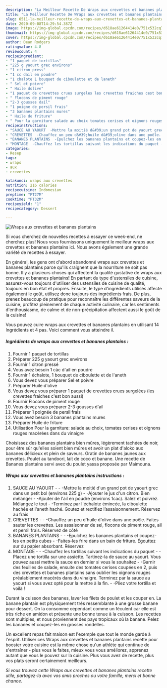 ```yaml
---
description: "La Meilleur Recette De Wraps aux crevettes et bananes plantains"
title: "La Meilleur Recette De Wraps aux crevettes et bananes plantains"
slug: 6511-la-meilleur-recette-de-wraps-aux-crevettes-et-bananes-plantains
date: 2020-09-08T14:29:54.387Z
image: https://img-global.cpcdn.com/recipes/d618ae61264414e0/751x532cq70/wraps-aux-crevettes-et-bananes-plantains-photo-principale-de-la-recette.jpg
thumbnail: https://img-global.cpcdn.com/recipes/d618ae61264414e0/751x532cq70/wraps-aux-crevettes-et-bananes-plantains-photo-principale-de-la-recette.jpg
cover: https://img-global.cpcdn.com/recipes/d618ae61264414e0/751x532cq70/wraps-aux-crevettes-et-bananes-plantains-photo-principale-de-la-recette.jpg
author: Dean Rodgers
ratingvalue: 4.8
reviewcount: 4
recipeingredient:
- "1 paquet de tortillas"
- "225 g yaourt grec environs"
- "1 citron press"
- "1 cc dail en poudre"
- "1 chalote 1 bouquet de ciboulette et de laneth"
- " Sel et poivre"
- " Huile dolive"
- "1 paquet de crevettes crues surgeles les crevettes fraiches cest bon aussi"
- " Flocons de piment rouge"
- "2-3 gousses dail"
- "1 poigne de persil frais"
- "3 bananes plantains mures"
- " Huile de friture"
- " Pour la garniture salade au choix tomates cerises et oignons rouges macres dans du vinaigre"
recipeinstructions:
- "SAUCE AU YAOURT  -Mettre la moitié d&#39;un grand pot de yaourt grec dans un petit bol (environs 225 g) -Ajouter le jus d&#39;un citron. Bien mélanger -Ajouter de l&#39;ail en poudre (environs 1cac). Salez et poivrez. Mélangez le tout -Terminez par l&#39;échalote émincée, la ciboulette hachée et l&#39;aneth haché. Goutez et rectifiez l’assaisonnement. Réservez au frais"
- "CREVETTES  -Chauffez un peu d&#39;huile d&#39;olive dans une poêle. Faites sauter les crevettes. Les assaisonner de sel, flocons de piment rouge, ail et persil frais. Réservez de côté"
- "BANANES PLANTAINS  -Epulchez les bananes plantains et coupez-les en petits cubes -Faites-les frire dans un bain de friture. Égouttez sur du papier absorbant. Réservez"
- "MONTAGE  -Chauffez les tortillas suivant les indications du paquet -Placez une tortilla sur une assiette. Tartinez-la de sauce au yaourt. Vous pouvez aussi mettre la sauce en dernier si vous le souhaitez -Garnir des feuilles de salade, ensuite des tomates cerises coupées en 2, puis des crevettes et bananes plantains sans oublier les oignons rouges préalablement macérés dans du vinaigre. Terminez par la sauce au yaourt si vous avez opté pour la mettre à la fin. -Pliez votre tortilla et voilà !"
categories:
- Resep
tags:
- wraps
- aux
- crevettes

katakunci: wraps aux crevettes 
nutrition: 216 calories
recipecuisine: Indonesian
preptime: "PT27M"
cooktime: "PT32M"
recipeyield: "1"
recipecategory: Dessert

---
```



![Wraps aux crevettes et bananes plantains](https://img-global.cpcdn.com/recipes/d618ae61264414e0/751x532cq70/wraps-aux-crevettes-et-bananes-plantains-photo-principale-de-la-recette.jpg)

Si vous cherchez de nouvelles recettes à essayer ce week-end, ne cherchez plus! Nous vous fournissons uniquement le meilleur wraps aux crevettes et bananes plantains ici. Nous avons également une grande variété de recettes à essayer.

En général, les gens ont d'abord abandonné wraps aux crevettes et bananes plantains parce qu'ils craignent que la nourriture ne soit pas bonne. Il y a plusieurs choses qui affectent la qualité gustative de wraps aux crevettes et bananes plantains! En partant du type d'ustensiles de cuisine, assurez-vous toujours d'utiliser des ustensiles de cuisine de qualité, toujours en bon état et propres. Ensuite, le type d'ingrédients utilisés affecte également le goût, utilisez donc toujours des ingrédients frais. De plus, prenez beaucoup de pratique pour reconnaître les différentes saveurs de la cuisine, profitez pleinement de chaque activité culinaire, car les sentiments d'enthousiasme, de calme et de non-précipitation affectent aussi le goût de la cuisine!

<!--inarticleads1-->

Vous pouvez cuire wraps aux crevettes et bananes plantains en utilisant 14 Ingrédients et 4 pas. Voici comment vous atteindre il.

##### Ingrédients de wraps aux crevettes et bananes plantains :

1. Fournir 1 paquet de tortillas
1. Préparer 225 g yaourt grec environs
1. Fournir 1 citron pressé
1. Vous avez besoin 1 càc d&#39;ail en poudre
1. Fournir 1 échalote, 1 bouquet de ciboulette et de l&#39;aneth
1. Vous devez vous préparer  Sel et poivre
1. Préparer  Huile d&#39;olive
1. Vous devez vous préparer 1 paquet de crevettes crues surgelées (les crevettes fraiches c&#39;est bon aussi)
1. Fournir  Flocons de piment rouge
1. Vous devez vous préparer 2-3 gousses d&#39;ail
1. Préparer 1 poignée de persil frais
1. Vous avez besoin 3 bananes plantains mures
1. Préparer  Huile de friture
1. Utilisation  Pour la garniture: salade au choix, tomates cerises et oignons rouges macérées dans du vinaigre


Choisissez des bananes plantains bien mûres, légèrement tachées de noir, pour être sûr qu&#39;elles soient bien mûres et avoir un plat d&#39;aloko aux bananes délicieux et plein de saveurs. Gratin de bananes jaunes aux crevettes. Poulet au tandoori, lait de coco et banane. Une recette de Bananes plantains servi avec du poulet yassa proposée par Maimouna. 

<!--inarticleads2-->

##### Wraps aux crevettes et bananes plantains instructions :

1. SAUCE AU YAOURT -  - -Mettre la moitié d&#39;un grand pot de yaourt grec dans un petit bol (environs 225 g) - -Ajouter le jus d&#39;un citron. Bien mélanger - -Ajouter de l&#39;ail en poudre (environs 1cac). Salez et poivrez. Mélangez le tout - -Terminez par l&#39;échalote émincée, la ciboulette hachée et l&#39;aneth haché. Goutez et rectifiez l’assaisonnement. Réservez au frais
1. CREVETTES -  - -Chauffez un peu d&#39;huile d&#39;olive dans une poêle. Faites sauter les crevettes. Les assaisonner de sel, flocons de piment rouge, ail et persil frais. Réservez de côté
1. BANANES PLANTAINS -  - -Epulchez les bananes plantains et coupez-les en petits cubes - -Faites-les frire dans un bain de friture. Égouttez sur du papier absorbant. Réservez
1. MONTAGE -  - -Chauffez les tortillas suivant les indications du paquet - -Placez une tortilla sur une assiette. Tartinez-la de sauce au yaourt. Vous pouvez aussi mettre la sauce en dernier si vous le souhaitez - -Garnir des feuilles de salade, ensuite des tomates cerises coupées en 2, puis des crevettes et bananes plantains sans oublier les oignons rouges préalablement macérés dans du vinaigre. Terminez par la sauce au yaourt si vous avez opté pour la mettre à la fin. - -Pliez votre tortilla et voilà !


Durant la cuisson des bananes, laver les filets de poulet et les couper en. La banane plantain est physiquement très ressemblante à une grosse banane pour dessert. On la consomme cependant comme un féculent car elle est très riche en amidon et présente une bonne tenue à la cuisson. Les recettes sont multiples, et nous proviennent des pays tropicaux où la banane. Pelez les bananes et coupez-les en grosses rondelles. 

<!--inarticleads1-->

<p>
Un excellent repas fait maison est l'exemple que tout le monde garde à l'esprit. Utiliser ces Wraps aux crevettes et bananes plantains recette pour booster votre cuisine est la même chose qu'un athlète qui continue de s'entraîner - plus vous le faites, mieux vous vous améliorez, apprenez autant que vous le pouvez sur la cuisine. Plus vous avez de recette, plus vos plats seront certainement meilleurs.
</p>

<p>
<i>Si vous trouvez cette Wraps aux crevettes et bananes plantains recette utile, partagez-la avec vos amis proches ou votre famille, merci et bonne chance.</i>
</p>
